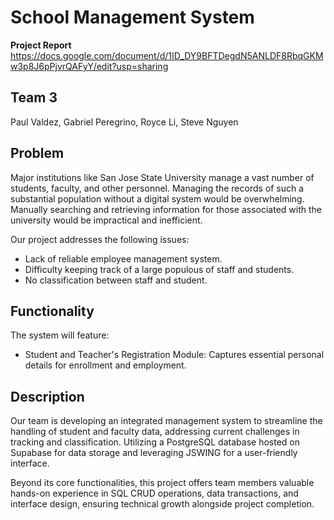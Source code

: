 # School Management System

**Project Report**
https://docs.google.com/document/d/1ID_DY9BFTDegdN5ANLDF8RbqGKMw3p8J6pPjvrQAFyY/edit?usp=sharing

**Team 3** 
 - 
Paul Valdez, Gabriel Peregrino, Royce Li, Steve Nguyen

  **Problem**
-   
Major institutions like San Jose State University manage a vast number of students, faculty, and other personnel. Managing the records of such a substantial population without a digital system would be overwhelming. Manually searching and retrieving information for those associated with the university would be impractical and inefficient.

Our project addresses the following issues:

-   Lack of reliable employee management system.
-  Difficulty keeping track of a large populous of staff and students.
-  No classification between staff and student.

**Functionality**  
- 
The system will feature:
-   Student and Teacher's Registration Module: Captures essential personal details for enrollment and employment.
    

**Description** 
-  
Our team is developing an integrated management system to streamline the handling of student and faculty data, addressing current challenges in tracking and classification. Utilizing a PostgreSQL database hosted on Supabase for data storage and leveraging JSWING for a user-friendly interface. 

Beyond its core functionalities, this project offers team members valuable hands-on experience in SQL CRUD operations, data transactions, and interface design, ensuring technical growth alongside project completion.



<!--stackedit_data:
eyJoaXN0b3J5IjpbMTAwNTMyNTM3NiwtMTc2MjA5MzMyNiwtMT
IyMjYyMjg5OSwxMTQxMjQzMTgyLC0yMDg4NjY4NTE2LC03ODUz
MjM0OTIsNDAzNjc2NjczLC0xNjE3ODI4NjU5LC0xNzY2ODA5MD
g3LC0xODU1Nzk0NTM5LC0xNjA2NDI2NDcsMTgzNTQwMjY5NCw3
ODU1NDkwNjksLTkwMTA3ODg4NCw5OTAwNzE1ODksLTE5MzM4Mj
A5Niw2MjUxNzQ3NTcsLTIwODg3NDY2MTJdfQ==
-->
